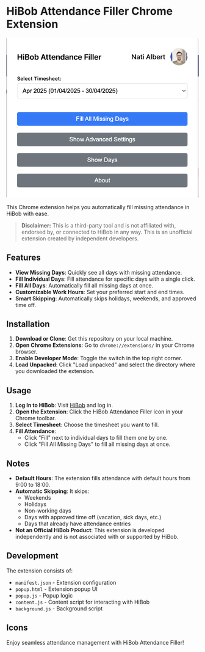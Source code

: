 # HiBob Attendance Filler Chrome Extension

![HiBob Attendance Filler](images/screenshot.png)

This Chrome extension helps you automatically fill missing attendance in HiBob with ease.

> **Disclaimer:** This is a third-party tool and is not affiliated with, endorsed by, or connected to HiBob in any way. This is an unofficial extension created by independent developers.

## Features

- **View Missing Days**: Quickly see all days with missing attendance.
- **Fill Individual Days**: Fill attendance for specific days with a single click.
- **Fill All Days**: Automatically fill all missing days at once.
- **Customizable Work Hours**: Set your preferred start and end times.
- **Smart Skipping**: Automatically skips holidays, weekends, and approved time off.

## Installation

1. **Download or Clone**: Get this repository on your local machine.
2. **Open Chrome Extensions**: Go to `chrome://extensions/` in your Chrome browser.
3. **Enable Developer Mode**: Toggle the switch in the top right corner.
4. **Load Unpacked**: Click "Load unpacked" and select the directory where you downloaded the extension.

## Usage

1. **Log In to HiBob**: Visit [HiBob](https://app.hibob.com) and log in.
2. **Open the Extension**: Click the HiBob Attendance Filler icon in your Chrome toolbar.
3. **Select Timesheet**: Choose the timesheet you want to fill.
4. **Fill Attendance**:
   - Click "Fill" next to individual days to fill them one by one.
   - Click "Fill All Missing Days" to fill all missing days at once.

## Notes

- **Default Hours**: The extension fills attendance with default hours from 9:00 to 18:00.
- **Automatic Skipping**: It skips:
  - Weekends
  - Holidays
  - Non-working days
  - Days with approved time off (vacation, sick days, etc.)
  - Days that already have attendance entries
- **Not an Official HiBob Product**: This extension is developed independently and is not associated with or supported by HiBob.

## Development

The extension consists of:
- `manifest.json` - Extension configuration
- `popup.html` - Extension popup UI
- `popup.js` - Popup logic
- `content.js` - Content script for interacting with HiBob
- `background.js` - Background script

## Icons


Enjoy seamless attendance management with HiBob Attendance Filler!